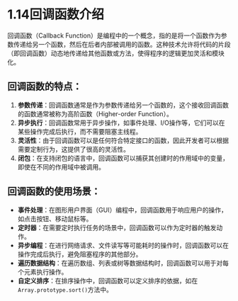 # 1.14回调函数介绍

回调函数（Callback Function）是编程中的一个概念，指的是将一个函数作为参数传递给另一个函数，然后在后者内部被调用的函数。这种技术允许将代码的片段（即回调函数）动态地传递给其他函数或方法，使得程序的逻辑更加灵活和模块化。

## 回调函数的特点：

1. **参数传递**：回调函数通常是作为参数传递给另一个函数的，这个接收回调函数的函数通常被称为高阶函数（Higher-order Function）。
2. **异步执行**：回调函数常用于异步操作，如事件处理、I/O操作等，它们可以在某些操作完成后执行，而不需要阻塞主线程。
3. **灵活性**：由于回调函数可以是任何符合特定接口的函数，因此开发者可以根据需要定制行为，这提供了很高的灵活性。
4. **闭包**：在支持闭包的语言中，回调函数可以捕获其创建时的作用域中的变量，即使在不同的作用域中被调用。

## 回调函数的使用场景：

- **事件处理**：在图形用户界面（GUI）编程中，回调函数用于响应用户的操作，如点击按钮、移动鼠标等。
- **定时器**：在需要定时执行任务的场景中，回调函数可以作为定时器的触发动作。
- **异步编程**：在进行网络请求、文件读写等可能耗时的操作时，回调函数可以在操作完成后执行，避免阻塞程序的其他部分。
- **遍历数据结构**：在遍历数组、列表或树等数据结构时，回调函数可以用于对每个元素执行操作。
- **自定义排序**：在排序操作中，回调函数可以定义排序的依据，如在`Array.prototype.sort()`方法中。